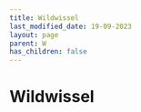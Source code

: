 ```yaml
---
title: Wildwissel
last_modified_date: 19-09-2023
layout: page
parent: W
has_children: false
---
```


Wildwissel
==========


